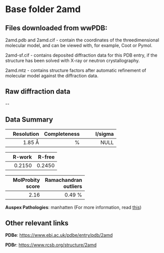 # Base folder 2amd

## Files downloaded from wwPDB:

2amd.pdb and 2amd.cif - contain the coordinates of the threedimensional molecular model, and can be viewed with, for example, Coot or Pymol.

2amd-sf.cif - contains deposited diffraction data for this PDB entry, if the structure has been solved with X-ray or neutron crystallography.

2amd.mtz - contains structure factors after automatic refinement of molecular model against the diffraction data.

## Raw diffraction data

--<br> 

## Data Summary
|   | Resolution | Completeness| I/sigma |
|---|-------------:|----------------:|--------------:|
|   |1.85 Å|      %|<img width=50/>NULL |

|   | **R-work**| **R-free**   
|---|-------------:|----------------:|           
||  0.2150|  0.2450|

|   |**MolProbity<br>score**| **Ramachandran<br>outliers** 
|---|-------------:|----------------:|
||  2.16|  0.49 %|

**Auspex Pathologies**: manhatten (For more information, read [this](https://github.com/thorn-lab/coronavirus_structural_task_force/blob/master/pdb/3c_like_proteinase/SARS-CoV/2amd/validation/auspex/2amd_auspex_comments.txt))

 



## Other relevant links 
**PDBe**:  https://www.ebi.ac.uk/pdbe/entry/pdb/2amd
 
**PDBr**: https://www.rcsb.org/structure/2amd 

